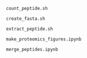 `count_peptide.sh`

`create_fasta.sh`

`extract_peptide.sh`

`make_proteomics_figures.ipynb`

`merge_peptides.ipynb`
